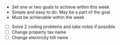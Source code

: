 - Set one or two goals to achieve within this week
- Simple and easy to do. May be a part of the goal
- Must be achievable within the week

  

- [ ] Solve 2 coding problems and take notes if possible
- [ ] Change property tax name
- [ ] Change electricity bill name